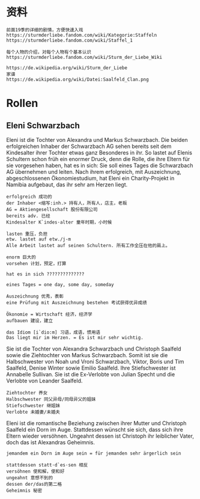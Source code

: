 # 资料
`````
前面19季的详细的剧情，方便快速入戏
https://sturmderliebe.fandom.com/wiki/Kategorie:Staffeln
https://sturmderliebe.fandom.com/wiki/Staffel_1

每个人物的介绍，对每个人物有个基本认识
https://sturmderliebe.fandom.com/wiki/Sturm_der_Liebe_Wiki

https://de.wikipedia.org/wiki/Sturm_der_Liebe
家谱
https://de.wikipedia.org/wiki/Datei:Saalfeld_Clan.png
`````

# Rollen
## Eleni Schwarzbach
Eleni ist die Tochter von Alexandra und Markus Schwarzbach. Die beiden erfolgreichen Inhaber der Schwarzbach AG sehen bereits seit dem Kindesalter ihrer Tochter etwas ganz Besonderes in ihr. So lastet auf Elenis Schultern schon früh ein enormer Druck, denn die Rolle, die ihre Eltern für sie vorgesehen haben, hat es in sich: Sie soll eines Tages die Schwarzbach AG übernehmen und leiten. Nach ihrem erfolgreich, mit Auszeichnung, abgeschlossenen Ökonomiestudium, hat Eleni ein Charity-Projekt in Namibia aufgebaut, das ihr sehr am Herzen liegt.

`````
erfolgreich 成功的
der Inhaber <缩写:inh.> 持有人，所有人，店主，老板
AG = Aktiengesellschaft 股份有限公司
bereits adv. 已经
Kindesalter K`indes·alter 童年时期，小时候

lasten 重压，负担
etw. lastet auf etw./j-m 
Alle Arbeit lastet auf seinen Schultern. 所有工作全压在他的肩上。

enorm 巨大的
vorsehen 计划，预定，打算

hat es in sich ??????????????

eines Tages = one day, some day, someday

Auszeichnung 优秀，表彰
eine Prüfung mit Auszeichnung bestehen 考试获得优异成绩

Ökonomie = Wirtschaft 经济，经济学
aufbauen 建设，建立

das Idiom [i`dio:m] 习语，成语，惯用语
Das liegt mir im Herzen. = Es ist mir sehr wichtig.
`````

Sie ist die Tochter von Alexandra Schwarzbach und Christoph Saalfeld sowie die Ziehtochter von Markus Schwarzbach. Somit ist sie die Halbschwester von Noah und Vroni Schwarzbach, Viktor, Boris und Tim Saalfeld, Denise Winter sowie Emilio Saalfeld. Ihre Stiefschwester ist Annabelle Sullivan. Sie ist die Ex-Verlobte von Julian Specht und die Verlobte von Leander Saalfeld.

`````
Ziehtochter 养女
Halbschwester 同父异母/同母异父的姐妹
Stiefschwester 继姐妹
Verlobte 未婚妻/未婚夫
`````

Eleni ist die romantische Beziehung zwischen ihrer Mutter und Christoph Saalfeld ein Dorn im Auge. Stattdessen wünscht sie sich, dass sich ihre Eltern wieder versöhnen. Ungeahnt dessen ist Christoph ihr leiblicher Vater, doch das ist Alexandras Geheimnis.

`````
jemandem ein Dorn im Auge sein = für jemanden sehr ärgerlich sein

stattdessen statt·d`es·sen 相反
versöhnen 使和解，使和好
ungeahnt 意想不到的
dessen der/das的第二格
Geheimnis 秘密
`````
